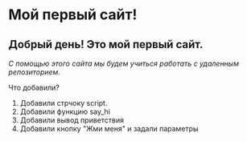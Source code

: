 # Мой первый сайт!

## Добрый день! Это мой первый сайт.

_С помощью этого сайта мы будем учиться работать с удаленным репозиторием._

Что добавили?
1. Добавили стрчоку script.
2. Добавили функцию say_hi
3. Добавили вывод приветствия
4. Добавили кнопку "Жми меня" и задали параметры